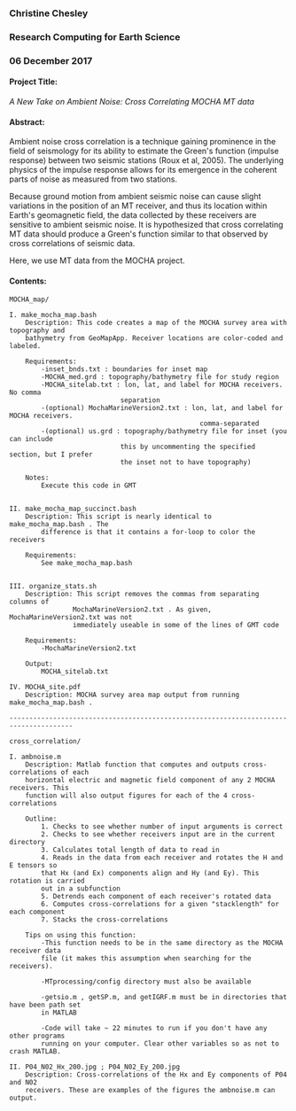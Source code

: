 ### Christine Chesley
### Research Computing for Earth Science
### 06 December 2017

#### Project Title: 
_A New Take on Ambient Noise: Cross Correlating MOCHA MT data_


#### Abstract:
Ambient noise cross correlation is a technique gaining prominence in the field of 
seismology for its ability to estimate the Green's function (impulse response) between 
two seismic stations (Roux et al, 2005). The underlying physics of the impulse response
allows for its emergence in the coherent parts of noise as measured from two stations.

Because ground motion from ambient seismic noise can cause slight variations in the 
position of an MT receiver, and thus its location within Earth's geomagnetic field, the 
data collected by these receivers are sensitive to ambient seismic noise. It is 
hypothesized that cross correlating MT data should produce a Green's function similar to 
that observed by cross correlations of seismic data. 

Here, we use MT data from the MOCHA project.

#### Contents:
	MOCHA_map/
	
	I. make_mocha_map.bash
		Description: This code creates a map of the MOCHA survey area with topography and 
		bathymetry from GeoMapApp. Receiver locations are color-coded and labeled.
		
		Requirements: 
			-inset_bnds.txt : boundaries for inset map
			-MOCHA_med.grd : topography/bathymetry file for study region
			-MOCHA_sitelab.txt : lon, lat, and label for MOCHA receivers. No comma 
								separation
			-(optional) MochaMarineVersion2.txt : lon, lat, and label for MOCHA receivers.
													comma-separated
			-(optional) us.grd : topography/bathymetry file for inset (you can include 
								this by uncommenting the specified section, but I prefer
								the inset not to have topography)
				
		Notes:
			Execute this code in GMT

	
	II. make_mocha_map_succinct.bash
		Description: This script is nearly identical to make_mocha_map.bash . The 
			difference is that it contains a for-loop to color the receivers 
		
		Requirements:
			See make_mocha_map.bash
	
	
	III. organize_stats.sh
		Description: This script removes the commas from separating columns of 
					MochaMarineVersion2.txt . As given, MochaMarineVersion2.txt was not
					immediately useable in some of the lines of GMT code
		
		Requirements:
			-MochaMarineVersion2.txt
		
		Output:
			MOCHA_sitelab.txt
	
	IV. MOCHA_site.pdf
		Description: MOCHA survey area map output from running make_mocha_map.bash . 

	--------------------------------------------------------------------------------------
	
	cross_correlation/
	
	I. ambnoise.m
		Description: Matlab function that computes and outputs cross-correlations of each
		horizontal electric and magnetic field component of any 2 MOCHA receivers. This
		function will also output figures for each of the 4 cross-correlations
		
		Outline:
			1. Checks to see whether number of input arguments is correct
			2. Checks to see whether receivers input are in the current directory
			3. Calculates total length of data to read in
			4. Reads in the data from each receiver and rotates the H and E tensors so 
			that Hx (and Ex) components align and Hy (and Ey). This rotation is carried
			out in a subfunction
			5. Detrends each component of each receiver's rotated data
			6. Computes cross-correlations for a given "stacklength" for each component
			7. Stacks the cross-correlations
		
		Tips on using this function:
			-This function needs to be in the same directory as the MOCHA receiver data
			file (it makes this assumption when searching for the receivers).
			
			-MTprocessing/config directory must also be available
			
			-getsio.m , getSP.m, and getIGRF.m must be in directories that have been path set
			in MATLAB
			
			-Code will take ~ 22 minutes to run if you don't have any other programs 
			running on your computer. Clear other variables so as not to crash MATLAB.
		
	II. P04_N02_Hx_200.jpg ; P04_N02_Ey_200.jpg
    	Description: Cross-correlations of the Hx and Ey components of P04 and N02 
    	receivers. These are examples of the figures the ambnoise.m can output.
		
  
